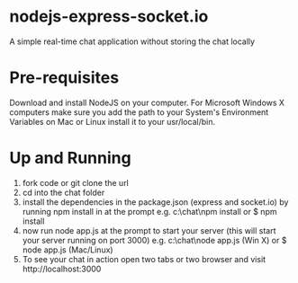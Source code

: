 # nodejs-express-socket.io
A simple real-time chat application without storing the chat locally

# Pre-requisites
Download and install NodeJS on your computer. For Microsoft Windows X computers make sure you add the path to your System's Environment Variables on Mac or Linux install it to your usr/local/bin.

# Up and Running
1. fork code or git clone the url
2. cd into the chat folder 
3. install the dependencies in the package.json (express and socket.io) by running npm install in at the prompt e.g. c:\chat\npm install or $ npm install
4. now run node app.js at the prompt to start your server (this will start your server running on port 3000) e.g. c:\chat\node app.js (Win X) or $ node app.js (Mac/Linux)
5. To see your chat in action open two tabs or two browser and visit http://localhost:3000



